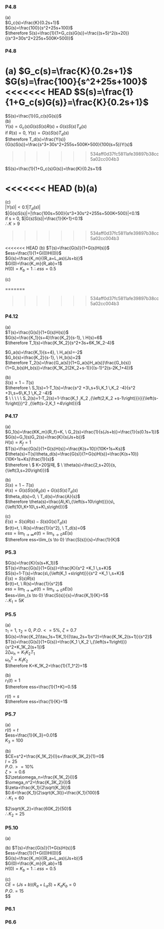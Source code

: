 ### P4.8
(a)  
$G_c(s)=\frac{K}{0.2s+1}$  
$G(s)=\frac{100}{s^2+25s+100}$  
$\therefore S(s)=\frac{1}{1+G_c(s)G(s)}=\frac{(s+5)^2(s+20)}{(s^3+30s^2+225s+500K+500)}$

### P4.8
(a) 
$G_c(s)=\frac{K}{0.2s+1}$  
$G(s)=\frac{100}{s^2+25s+100}$  
<<<<<<< HEAD
$S(s)=\frac{1}{1+G_c(s)G(s)}=\frac{K}{0.2s+1}$
=======
$S(s)=\frac{1}{G_c(s)G(s)}$  
(b)  
$Y(s)=G_c(s)G(s)S(s)R(s)+G(s)S(s)T_d(s)$  
if $R(s)=0, \ Y(s)=G(s)S(s)T_d(s)$  
$\therefore T_d(s)=\frac{Y(s)}{G(s)S(s)}=\frac{s^3+30s^2+255s+500K+500}{100(s+5)}Y(s)$
>>>>>>> 534aff0d37fc5811afe39897b38cc5a02cc004b3

$S(s)=\frac{1}{1+G_c(s)G(s)}=\frac{K}{0.2s+1}$

<<<<<<< HEAD
(b)(a)  
=======
(c)  
$|Y(s)|<0.1|T_d(s)|$  
$|G(s)S(s)|=|\frac{100s+500}{s^3+30s^2+255s+500K+500}|<0.1$  
if s = 0, $|G(s)S(s)|=\frac{1}{K+1}<0.1$  
$\therefore K>9$
>>>>>>> 534aff0d37fc5811afe39897b38cc5a02cc004b3

<<<<<<< HEAD
(b) 
$T(s)=\frac{G(s)}{1+G(s)H(s)}$  
$ess=\frac{1}{1+G(0)H(0)}$  
$G(s)=\frac{K_m}{(R_a+L_as)(Js+b)}$  
$G(0)=\frac{K_m}{R_ab}=1$  
$H(0)=K_b=1$
$\therefore ess=0.5$  

(c)  





=======
>>>>>>> 534aff0d37fc5811afe39897b38cc5a02cc004b3
### P4.12
(a)  
$T(s)=\frac{G(s)}{1+G(s)H(s)}$  
$G(s)=\frac{K_1}{s+4}\frac{K_2}{s-1}, \ H(s)=6$  
$\therefore T_1(s)=\frac{K_1K_2}{s^2+3s+6K_1K_2-4}$

$G_a(s)=\frac{K_1}{s+4}, \ H_a(s)=-2$  
$G_b(s)=\frac{K_2}{s-1}, \ H_b(s)=2$  
$\therefore T_2(s)=\frac{G_a(s)}{1+G_a(s)H_a(s)}\frac{G_b(s)}{1+G_b(s)H_b(s)}=\frac{K_1K_2(2K_2+s-1)}{(s-1)^2(s-2K_1+4)}$

(b)  
$S(s)=1-T(s)$  
$\therefore \ S_1(s)=1-T_1(s)=\frac{s^2 +3\,s+5\,K_1 \,K_2 -4}{s^2 +3\,s+6\,K_1 \,K_2 -4}$  
$ \ \ \ \ \ S_2(s)=1-T_2(s)=1-\frac{K_1 \,K_2 \,{\left(2\,K_2 +s-1\right)}}{{{\left(s-1\right)}}^2 \,{\left(s-2\,K_1 +4\right)}}$  

### P4.17
(a)  
$G_1(s)=\frac{KK_m}{R_f}=K, \ G_2(s)=\frac{1}{s(Js+b)}=\frac{1}{s(0.1s+1)}$  
$G(s)=G_1(s)G_2(s)=\frac{K}{s(Js+b)}$  
$H(s)=K_f=1$  
$T(s)=\frac{G(s)}{1+G(s)H(s)}=\frac{K(s+10)}{10K+1s+Ks}$  
$\theta(s)=T(s)\theta_d(s)=\frac{G(s)}{1+G(s)H(s)}=\frac{K(s+10)}{10K+1s+Ks}\frac{1}{s}$  
$\therefore \ $ K=20일때, $ \ \theta(s)=\frac{2\,s+20}{s\,{\left(3\,s+20\right)}}$

(b)  
$S(s)=1-T(s)$  
$\theta(s)=G(s)S(s)\theta_d(s)+G(s)S(s)T_d(s)$  
$\theta_d(s)=0, \ T_d(s)=\frac{A}{s}$  
$\therefore \theta(s)=\frac{A\,K\,{\left(s+10\right)}}{s\,{\left(10\,K+10\,s+K\,s\right)}}$  

(c)  
$E(s)=S(s)R(s)-S(s)G(s)T_d(s)$  
$r(t)=t, \ R(s)=\frac{1}{s^2}, \ T_d(s)=0$  
$ess=\lim_{t \to \infty} e(t)=\lim_{s \to 0} sE(s)$  
$\therefore ess=\lim_{s \to 0} \frac{S(s)}{s}=\frac{1}{K}$

### P5.3
$G(s)=\frac{K}{s(s+K_1)}$  
$T(s)=\frac{G(s)}{1+G(s)}=\frac{K}{s^2 +K_1 \,s+K}$  
$S(s)=1-T(s)=\frac{s\,{\left(K_1 +s\right)}}{s^2 +K_1 \,s+K}$  
$E(s)=S(s)R(s)$  
$r(t)=t, \ R(s)=\frac{1}{s^2}$  
$ess=\lim_{t \to \infty} e(t)=\lim_{s \to 0} sE(s)$  
$ess=\lim_{s \to 0} \frac{S(s)}{s}=\frac{K_1}{K}=5$  
$\therefore K_1=5K$

### P5.5
(a)  
$\tau_1=1, \ \tau_2=0, \ P.O. <= 5\%, \ \zeta=0.7$  
$G(s)=\frac{K_2(\tau_1s+1)K_1}{(\tau_2s+1)s^2}=\frac{K_1K_2(s+1)}{s^2}$  
$T(s)=\frac{G(s)}{1+G(s)}=\frac{K_1 \,K_2 \,{\left(s+1\right)}}{s^2+K_1K_2(s+1)}$  
$2\zeta\omega_n=K_1K_2T_1$  
$\omega_n^2=K_1K_2$  
$\therefore K=K_1K_2=\frac{1}{T_1^2}=1$

(b)  
$r_1(t)=1$  
$\therefore ess=\frac{1}{1+K}=0.5$  

$r(t)=s$  
$\therefore ess=\frac{1}{K}=1$  

### P5.7
(a)  
$r(t)=t$  
$ess=\frac{1}{K_3}=0.01$  
$K_3=100$  

(b)  
$CE=s^2+\frac{K_1K_2}{I}s+\frac{K_3K_2}{1}=0$  
$I=25$  
$P.O.>=10\%$  
$\zeta>=0.6$  
$2\zeta\omega_n=\frac{K_1K_2}{I}$  
$\omega_n^2=\frac{K_3K_2}{I}$  
$\zeta=\frac{K_1}{2\sqrt{K_3I}}$  
$0.6=\frac{K_1}{2\sqrt{K_3I}}=\frac{K_1}{100}$  
$\therefore K_1=60$  

$2\sqrt{K_2}=\frac{60K_2}{50}$  
$\therefore K_2=25$  

### P5.10
(a)  

(b) 
$T(s)=\frac{G(s)}{1+G(s)H(s)}$  
$ess=\frac{1}{1+G(0)H(0)}$  
$G(s)=\frac{K_m}{(R_a+L_as)(Js+b)}$  
$G(0)=\frac{K_m}{R_ab}=1$  
$H(0)=K_b=1$
$\therefore ess=0.5$  

(c)  
$CE=(Js+b)(R_a+L_aS)+K_aK_b=0$  
$P.O.=15%$  
$$  



### P6.1




### P6.6


